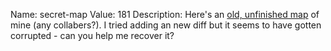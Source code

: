 Name: secret-map
Value: 181
Description: Here's an [old, unfinished map](https://osu.ppy.sh/beatmapsets/1680153#osu/3432455) of mine (any collabers?). I tried adding an new diff but it seems to have gotten corrupted - can you help me recover it?
